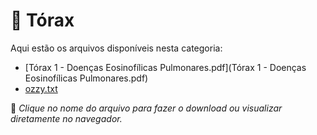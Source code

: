 # 📂 Tórax

Aqui estão os arquivos disponíveis nesta categoria:

- [Tórax 1 - Doenças Eosinofílicas Pulmonares.pdf](Tórax 1 - Doenças Eosinofílicas Pulmonares.pdf)
- [ozzy.txt](ozzy.txt)

📌 *Clique no nome do arquivo para fazer o download ou visualizar diretamente no navegador.*
